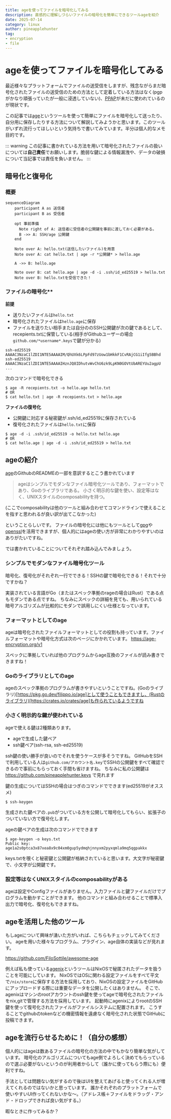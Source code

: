 ```yaml
---
title: ageを使ってファイルを暗号化してみる
description: 直感的に理解しづらいファイルの暗号化を簡単にできるツールageを紹介
date: 2025-07-14
category: linux
author: pineapplehunter
tag:
- encryption
- file
---
```


# ageを使ってファイルを暗号化してみる

最近様々なプラットフォームでファイルの送受信をしますが、残念ながらまだ暗号化されたファイルの送受信のための方法として定着している方法はなく(pgpがかなり頑張っていたが一般に浸透していない)、[PPAP]が未だに使われているのが現状です。

この記事では[age]というツールを使って簡単にファイルを暗号化して送ったり、自分用に保存したりする方法について解説してみようかと思います。このツールがいずれ流行ってほしいという気持ちで書いてみています。半分は個人的なメモ目的です。

::: warning
この記事に書かれている方法を用いて暗号化されたファイルの扱いについては**自己責任**でお願いします。脆弱な鍵による情報漏洩や、データの破損について当記事では責任を負いません。
:::

## 暗号化と復号化
### 概要

```mermaid
sequenceDiagram
    participant A as 送信者
    participant B as 受信者

    opt 事前準備
      Note right of A: 送信者に受信者の公開鍵を事前に渡しておく必要がある。
      B ->> A: SSH/age 公開鍵
    end

    Note over A: hello.txt(送信したいファイル)を用意
    Note over A: cat hello.txt | age -r *公開鍵* > hello.age

    A ->> B: hello.age

    Note over B: cat hello.age | age -d -i .ssh/id_ed25519 > hello.txt
    Note over B: hello.txtを受信できた！
```

### ファイルの暗号化**
**前提**

- 送りたいファイルは`hello.txt`
- 暗号化されたファイルは`hello.age`に保存
- ファイルを送りたい相手または自分ののSSH公開鍵が次の鍵であるとして、recepients.txtに保管している(相手がGithubユーザーの場合`github.com/*username*.keys`で鍵が分かる)

```
ssh-ed25519 AAAAC3NzaC1lZDI1NTE5AAAAIM/QhUXk6LPpFd97zUow1bHkkF1CvRAjCG1iIfg5BBhd
ssh-ed25519 AAAAC3NzaC1lZDI1NTE5AAAAIHznJQ8IDhutvWvChU6zk9LpKN0GOVtUbAREYUu2agpU
...
```

次のコマンドで暗号化できる

```shell
$ age -R recepients.txt -o hello.age hello.txt
# OR
$ cat hello.txt | age -R recepients.txt > hello.age
```

**ファイルの復号化**

- 公開鍵に対応する秘密鍵が.ssh/id_ed25519に保存されている
- 復号化されたファイルは`hello.txt`に保存

```shell
$ age -d -i .ssh/id_ed25519 -o hello.txt hello.age
# OR
$ cat hello.age | age -d -i .ssh/id_ed25519 > hello.txt
```

## ageの紹介

[age]のGithubのREADMEの一部を意訳するとこう書かれています

> ageはシンプルでモダンなファイル暗号化ツールであり、フォーマットであり、Goのライブラリである。
> 小さく明示的な鍵を使い、設定等はなく、UNIXスタイルのcomposabilityを持つ。

(ここでcomposabilityは他のツールと組み合わせてコマンドラインで使えることを指すと思われるが良い訳が出てこなかった)

ということらしいです。
ファイルの暗号化には他にもツールとして[gpg]や[openssl]を活用できますが、個人的にはageの使い方が非常にわかりやすいのはありがたいですね。

では書かれていることについてそれぞれ踏み込んでみましょう。

### シンプルでモダンなファイル暗号化ツール
暗号化、復号化がそれぞれ一行でできる！SSHの鍵で暗号化できる！それで十分ですかね？

実装されている言語がGo（またはスペック準拠のrageの場合はRust）である点もモダンである点ですね。
ちなみにスペックの詳細を見ても、用いられている暗号アルゴリズムが比較的にモダンで誤用しにくい仕様となっています。

### フォーマットとしてのage
ageは暗号化されたファイルフォーマットとしての役割も持っています。ファイルフォーマットや暗号化方式は次のページにかかれています。
https://age-encryption.org/v1

スペックに準拠していれば他のプログラムからage互換のファイルが読み書きできますね！

### Goのライブラリとしてのage
ageのスペック準拠のプログラムが書きやすいということですね。(Goのライブラリ)[https://pkg.go.dev/filippo.io/age]として使うこともできますし、(Rustのライブラリ)[https://crates.io/crates/age]も作られているようですね

### 小さく明示的な鍵が使われている
ageで使える鍵は2種類あります。

- ageで生成した鍵ペア
- ssh鍵ペア(ssh-rsa, ssh-ed25519)

ssh鍵の使い勝手が良いのでそれを使うケースが多そうですね。
GitHubをSSHで利用している人は`github.com/アカウント名.key`でSSHの公開鍵をすべて確認できるので事前にもらっておく手間も省けますね。
ちなみに私の公開鍵は https://github.com/pineapplehunter.keys で見れます

鍵の生成についてはSSHの場合はつぎのコマンドでできます(ed25519がオススメ)

```shell
$ ssh-keygen
```
生成された鍵ペアの`.pub`がついている方を公開して暗号化してもらい、拡張子のついていない方で復号化します。

ageの鍵ペアの生成は次のコマンドでできます

```shell
$ age-keygen -o keys.txt
Public key: age1a2s0ptca3x87xea8x9c04xm0gup5ydmqhjnnyxm2pyxqmla9mq5qgpakkx
```

keys.txtを覗くと秘密鍵と公開鍵が格納されていると思います。大文字が秘密鍵で、小文字が公開鍵です。

### 設定等はなくUNIXスタイルのcomposabilityがある

ageは設定やConfigファイルがありません。入力ファイルと鍵ファイルだけでプログラムを動かすことができます。
他のコマンドと組み合わせることで標準入出力で暗号化、復号化もできますね。

## ageを活用した他のツール

もしageについて興味が湧いた方がいれば、こちらもチェックしてみてください。
ageを用いた様々なプログラム、プラグイン、age自体の実装などが見れます。

https://github.com/FiloSottile/awesome-age

例えば私も使っている[agenix]というツールはNixOSで秘匿されたデータを扱うことを可能にしています。
NixOSではOSに関わる設定ファイルをすべて平文で`/nix/store`に保存する方法を採用しており、NixOSの設定ファイルをGitHubにアップロードする際には重要なデータを公開したくはありません。
そこで、agenixはマシンのrootアカウントのssh鍵を使ってageで暗号化されたファイルをnix,gitで管理する方法を採用しています。
起動時にagenixによりrootのSSH鍵を使って復号化されたファイルがファイルシステムに配置されます。
こうすることでgithubのtokenなどの機密情報を遠慮なく暗号化された状態でGitHubに投稿できます。

## ageを流行らせるために！（自分の感想）
個人的にはageは数あるファイルの暗号化の方法の中でもかなり簡単な気がしています。
暗号化のアルゴリズムについてもage側でよろしく決めてもらっているので選ぶ必要がないというのが利用者からして（誰かに使ってもらう際にも）便利ですね。

手法としては問題ない気がするので後はUIを整えてあげると使ってくれる人が増えてくれるのではないかと思っています。
誰かそれぞれのプラットフォームで使いやすいUI作ってくれないかな〜。（アドレス帳＋ファイルをドラッグ・アンド・ドロップできれば良い気がする。）

暇なときに作ってみるか？

[age]: https://github.com/FiloSottile/age
[spec]: https://age-encryption.org/v1
[gpg]: https://gnupg.org/
[openssl]: https://www.openssl.org/
[PPAP]: https://ja.wikipedia.org/wiki/PPAP_(%E3%82%BB%E3%82%AD%E3%83%A5%E3%83%AA%E3%83%86%E3%82%A3)
[agenix]: https://github.com/ryantm/agenix